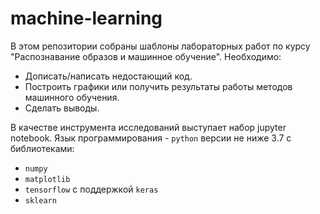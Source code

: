 # machine-learning

В этом репозитории собраны шаблоны лабораторных работ по курсу "Распознавание образов и машинное обучение".
Необходимо:

* Дописать/написать недостающий код.
* Построить графики или получить результаты работы методов машинного обучения.
* Сделать выводы.

В качестве инструмента исследований выступает набор jupyter notebook.
Язык программирования - `python` версии не ниже 3.7 с библиотеками:

* `numpy`
* `matplotlib`
* `tensorflow` с поддержкой `keras`
* `sklearn`
